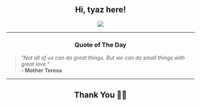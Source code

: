 <h2 align="center"> Hi, tyaz here!</h2>

<p align="center">
<a href="https://github.com/tyazx" alt="github streak"><img src="https://dvst-streak.herokuapp.com/?user=tyazx&theme=tokyonight&fire=DD472C"></a>
</p>

<hr>
<h3 align="center">Quote of The Day</h3>
<p align="center">
<blockquote>
<i>"Not all of us can do great things. But we can do small things with great love."</i>
<br>
<b>- Mother Teresa</b>
</blockquote>
</p>


<hr>
<h2 align="center">Thank You 🙏🏼</h2>
